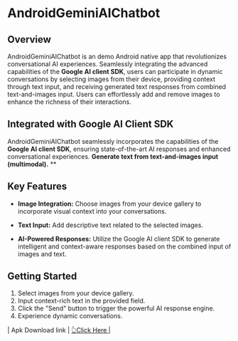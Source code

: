 # AndroidGeminiAIChatbot

## Overview

AndroidGeminiAIChatbot is an demo Android native app that revolutionizes conversational AI experiences. Seamlessly integrating the advanced capabilities of the **Google AI client SDK**, users can participate in dynamic conversations by selecting images from their device, providing context through text input, and receiving generated text responses from combined text-and-images input. Users can effortlessly add and remove images to enhance the richness of their interactions.

## Integrated with Google AI Client SDK

AndroidGeminiAIChatbot seamlessly incorporates the capabilities of the **Google AI client SDK**, ensuring state-of-the-art AI responses and enhanced conversational experiences. **Generate text from text-and-images input (multimodal).**
**
## Key Features

- **Image Integration:** Choose images from your device gallery to incorporate visual context into your conversations.

- **Text Input:** Add descriptive text related to the selected images.

- **AI-Powered Responses:** Utilize the Google AI client SDK to generate intelligent and context-aware responses based on the combined input of images and text.

## Getting Started

1. Select images from your device gallery.
2. Input context-rich text in the provided field.
3. Click the "Send" button to trigger the powerful AI response engine.
4. Experience dynamic conversations.

  | Apk Download link  | [👆Click Here ](https://github.com/darkdevil3610/GeminiAiChatbot-app/raw/main/apk/android_gemini_ai_chatbot_app-debug.apk) |




